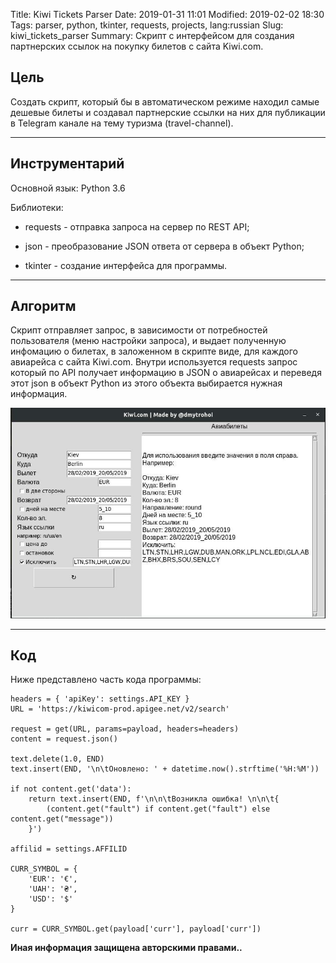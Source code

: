Title: Kiwi Tickets Parser
Date: 2019-01-31 11:01
Modified: 2019-02-02 18:30
Tags: parser, python, tkinter, requests, projects, lang:russian
Slug: kiwi_tickets_parser
Summary: Скрипт с интерфейсом для создания партнерских ссылок на покупку билетов с сайта Kiwi.com.


## Цель

Создать скрипт, который бы в автоматическом режиме находил самые дешевые билеты
и создавал партнерские ссылки на них для публикации в Telegram канале на тему
туризма (travel-channel).

-----

## Инструментарий

Основной язык: Python 3.6

Библиотеки:

- requests - отправка запроса на сервер по REST API;

- json - преобразование JSON ответа от сервера в объект Python;

- tkinter - создание интерфейса для программы.

-----

## Алгоритм

Скрипт отправляет запрос, в зависимости от потребностей пользователя (меню настройки запроса), и выдает полученную инфомацию о билетах, в заложенном в скрипте виде, для каждого авиарейса с сайта Kiwi.com. Внутри используется requests запрос который по API получает информацию в JSON о авиарейсах и переведя этот json в объект Python из этого объекта выбирается нужная информация.

![Интерфейс программы Kiwi Tickets Parser](/images/projects/kiwi_tickets_parser.jpg)

-----

## Код

Ниже представлено часть кода программы:

    headers = { 'apiKey': settings.API_KEY }
    URL = 'https://kiwicom-prod.apigee.net/v2/search'

    request = get(URL, params=payload, headers=headers)
    content = request.json()

    text.delete(1.0, END)
    text.insert(END, '\n\tОновлено: ' + datetime.now().strftime('%H:%M'))

    if not content.get('data'):
        return text.insert(END, f'\n\n\tВозникла ошибка! \n\n\t{
            (content.get("fault") if content.get("fault") else content.get("message"))
        }')

    affilid = settings.AFFILID

    CURR_SYMBOL = {
        'EUR': '€',
        'UAH': '₴',
        'USD': '$'
    }

    curr = CURR_SYMBOL.get(payload['curr'], payload['curr'])

__Иная информация защищена авторскими правами..__
